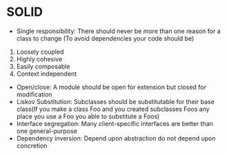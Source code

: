 # SOLID
- Single responsibility: There should never be more than one reason for a class to change (To avoid dependencies your code should be)
1. Loosely coupled
2. Highly cohesive
3. Easily composable
4. Context independent
- Open/close: A module should be open for extension but closed for modification
- Liskov Substitution: Subclasses should be substitutable for their base class(If you make a class Foo and you created subclasses Foos any place you use a Foo you able to substitute a Foos)
- Interface segregation: Many client-specific interfaces are better than one general-purpose
- Dependency inversion: Depend upon abstraction do not depend upon concretion
